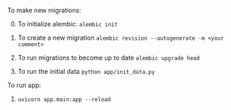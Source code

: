 To make new migrations:

0. To initialize alembic: `alembic init`

1. To create a new migration `alembic revision --autogenerate -m <your comment>`

2. To run migrations to become up to date `alembic upgrade head`

3. To run the initial data `python app/init_data.py`

To run app:

1. `uvicorn app.main:app --reload`
